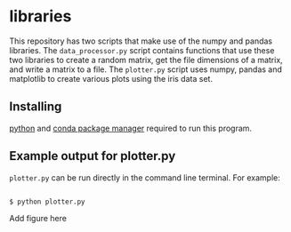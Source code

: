# libraries
This repository has two scripts that make use of the numpy and pandas libraries. The `data_processor.py` script contains functions that use these two libraries to create a random matrix, get the file dimensions of a matrix, and write a matrix to a file. 
The `plotter.py` script uses numpy, pandas and matplotlib to create various plots using the iris data set.

## Installing
[python](https://www.python.org) and [conda package manager](https://www.anaconda.com/products/distribution#Downloads) required to run this program.

## Example output for plotter.py
`plotter.py` can be run directly in the command line terminal. For example:
```

$ python plotter.py
```
Add figure here